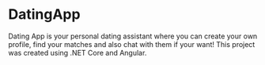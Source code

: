 # DatingApp
Dating App is your personal dating assistant where you can create your own profile, find your matches and also chat with them if your want! This project was created using .NET Core and Angular.
